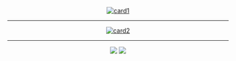 <div align="center">

[![card1](https://github-readme-stats.vercel.app/api?username=0-a-e&show_icons=true&&bg_color=30,e96443,904e95&title_color=fff&text_color=fff&locale=ja&a&count_private=true&hide=contribs)](#)
***
[![card2](https://github-readme-stats.vercel.app/api/top-langs/?username=0-a-e&&bg_color=30,e96443,904e95&title_color=fff&text_color=fff&locale=ja)](#)
***
[<img src="https://img.icons8.com/color/50/000000/twitter-circled.png"/>](http://twitter.com/0_a_e/)
[<img src="https://img.icons8.com/bubbles/48/000000/home-page.png"/>](https://0-a-e.online)
</div>
